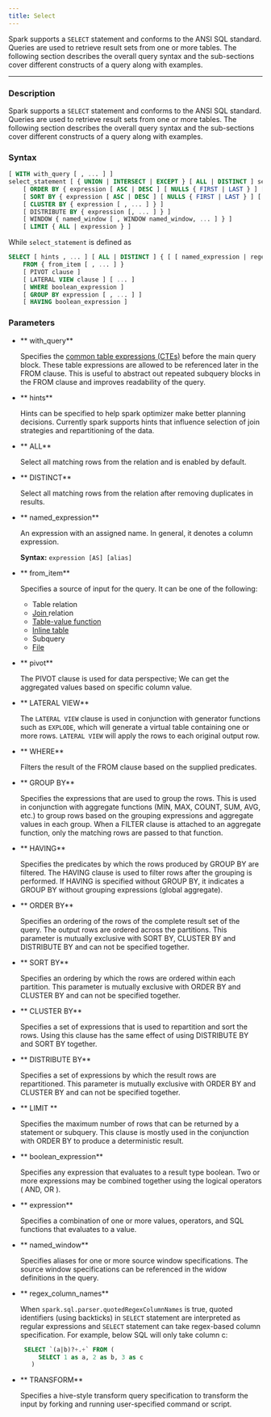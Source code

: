 ```yaml
---
title: Select
---
```


<!-- <head>
  <title>Select</title>
  <meta
    name="description"
    content="Select"
  />
</head> -->

Spark supports a `SELECT` statement and conforms to the ANSI SQL standard. Queries are used to retrieve result sets from one or more tables. The following section describes the overall query syntax and the sub-sections cover different constructs of a query along with examples.
___

### Description
Spark supports a `SELECT` statement and conforms to the ANSI SQL standard. Queries are used to retrieve result sets from one or more tables. The following section describes the overall query syntax and the sub-sections cover different constructs of a query along with examples.


### Syntax

```sql
[ WITH with_query [ , ... ] ]
select_statement [ { UNION | INTERSECT | EXCEPT } [ ALL | DISTINCT ] select_statement, ... ]
    [ ORDER BY { expression [ ASC | DESC ] [ NULLS { FIRST | LAST } ] [ , ... ] } ]
    [ SORT BY { expression [ ASC | DESC ] [ NULLS { FIRST | LAST } ] [ , ... ] } ]
    [ CLUSTER BY { expression [ , ... ] } ]
    [ DISTRIBUTE BY { expression [, ... ] } ]
    [ WINDOW { named_window [ , WINDOW named_window, ... ] } ]
    [ LIMIT { ALL | expression } ]
```

While `select_statement` is defined as

```sql
SELECT [ hints , ... ] [ ALL | DISTINCT ] { [ [ named_expression | regex_column_names ] [ , ... ] | TRANSFORM (...) ] }
    FROM { from_item [ , ... ] }
    [ PIVOT clause ]
    [ LATERAL VIEW clause ] [ ... ] 
    [ WHERE boolean_expression ]
    [ GROUP BY expression [ , ... ] ]
    [ HAVING boolean_expression ]
```


### Parameters

- ** with_query**

    Specifies the <a href="https://spark.apache.org/docs/latest/sql-ref-syntax-qry-select-cte.html">common table expressions (CTEs)</a> before the main query block. These table expressions are allowed to be referenced later in the FROM clause. This is useful to abstract out repeated subquery blocks in the FROM clause and improves readability of the query.



- ** hints**

    Hints can be specified to help spark optimizer make better planning decisions. Currently spark supports hints that influence selection of join strategies and repartitioning of the data.


- ** ALL**

    Select all matching rows from the relation and is enabled by default.


- ** DISTINCT**

  Select all matching rows from the relation after removing duplicates in results.

- ** named_expression**

    An expression with an assigned name. In general, it denotes a column expression.

     **Syntax:** `expression [AS] [alias]`


- ** from_item**

    Specifies a source of input for the query. It can be one of the following:

  - Table relation
  - <a href="https://docs.iomete.com/docs/queries-join">Join </a> relation
  - <a href="https://docs.iomete.com/docs/queries-table-valued-functions-tvf">Table-value function</a>
  - <a href="https://docs.iomete.com/docs/queries-inline-table">Inline table</a>
  - Subquery
  - <a href="https://docs.iomete.com/docs/queries-file">File </a>


- ** pivot**

    The PIVOT clause is used for data perspective; We can get the aggregated values based on specific column value.

- ** LATERAL VIEW**

    The `LATERAL VIEW` clause is used in conjunction with generator functions such as `EXPLODE`, which will generate a virtual table containing one or more rows. `LATERAL VIEW` will apply the rows to each original output row.

- ** WHERE**

    Filters the result of the FROM clause based on the supplied predicates.

- ** GROUP BY**

    Specifies the expressions that are used to group the rows. This is used in conjunction with aggregate functions (MIN, MAX, COUNT, SUM, AVG, etc.) to group rows based on the grouping expressions and aggregate values in each group. When a FILTER clause is attached to an aggregate function, only the matching rows are passed to that function.


- ** HAVING**

    Specifies the predicates by which the rows produced by GROUP BY are filtered. The HAVING clause is used to filter rows after the grouping is performed. If HAVING is specified without GROUP BY, it indicates a GROUP BY without grouping expressions (global aggregate).


- ** ORDER BY**

    Specifies an ordering of the rows of the complete result set of the query. The output rows are ordered across the partitions. This parameter is mutually exclusive with SORT BY, CLUSTER BY and DISTRIBUTE BY and can not be specified together.

- ** SORT BY**

    Specifies an ordering by which the rows are ordered within each partition. This parameter is mutually exclusive with ORDER BY and CLUSTER BY and can not be specified together.


- ** CLUSTER  BY**

    Specifies a set of expressions that is used to repartition and sort the rows. Using this clause has the same effect of using DISTRIBUTE BY and SORT BY together.


- ** DISTRIBUTE BY**

    Specifies a set of expressions by which the result rows are repartitioned. This parameter is mutually exclusive with ORDER BY and CLUSTER BY and can not be specified together.


- ** LIMIT **

    Specifies the maximum number of rows that can be returned by a statement or subquery. This clause is mostly used in the conjunction with ORDER BY to produce a deterministic result.


- ** boolean_expression**

    Specifies any expression that evaluates to a result type boolean. Two or more expressions may be combined together using the logical operators ( AND, OR ).


- ** expression**

    Specifies a combination of one or more values, operators, and SQL functions that evaluates to a value.


- ** named_window**

    Specifies aliases for one or more source window specifications. The source window specifications can be referenced in the widow definitions in the query.


- ** regex_column_names**

    When `spark.sql.parser.quotedRegexColumnNames` is true, quoted identifiers (using backticks) in `SELECT` statement are interpreted as regular expressions and `SELECT` statement can take regex-based column specification. For example, below SQL will only take column c:

    ```sql
     SELECT `(a|b)?+.+` FROM (
         SELECT 1 as a, 2 as b, 3 as c
       )
    ```


- ** TRANSFORM**

    Specifies a hive-style transform query specification to transform the input by forking and running user-specified command or script.